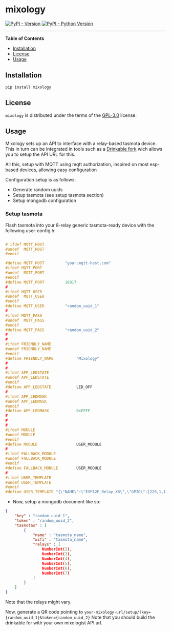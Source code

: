 # mixology

[![PyPI - Version](https://img.shields.io/pypi/v/mixology.svg)](https://pypi.org/project/mixology)
[![PyPI - Python Version](https://img.shields.io/pypi/pyversions/mixology.svg)](https://pypi.org/project/mixology)

---

**Table of Contents**

- [Installation](#installation)
- [License](#license)
- [Usage](#Usage)

## Installation

```console
pip install mixology
```

## License

`mixology` is distributed under the terms of the [GPL-3.0](https://spdx.org/licenses/GPL-3.0.html) license.

## Usage

Mixology sets up an API to interface with a relay-based tasmota device.
This in turn can be integrated in tools such as a [Drinkable fork](https://github.com/XayOn/mixologist)
wich allows you to setup the API URL for this.

All this, setup with MQTT using mqtt authorization, inspired on most esp-based devices,
allowing easy configuration

Configuration setup is as follows:

- Generate random uuids
- Setup tasmota (see setup tasmota section)
- Setup mongodb configuration

### Setup tasmota

Flash tasmota into your 8-relay generic tasmota-ready device with the following user-config.h:

```c

# ifdef MQTT_HOST
#undef  MQTT_HOST
#endif

#define MQTT_HOST         "your.mqtt-host.com"
#ifdef MQTT_PORT
#undef  MQTT_PORT
#endif
#define MQTT_PORT         18917
#
#ifdef MQTT_USER
#undef  MQTT_USER
#endif
#define MQTT_USER         "random_uuid_1"
#
#ifdef MQTT_PASS
#undef  MQTT_PASS
#endif
#define MQTT_PASS         "random_uuid_2"
#
#
#ifdef FRIENDLY_NAME
#undef FRIENDLY_NAME
#endif
#define FRIENDLY_NAME          "Mixology"
#
#
#ifdef APP_LEDSTATE
#undef APP_LEDSTATE
#endif
#define APP_LEDSTATE           LED_OFF
#
#ifdef APP_LEDMASK
#undef APP_LEDMASK
#endif
#define APP_LEDMASK            0xFFFF
#
#
#
#ifdef MODULE
#undef MODULE
#endif
#define MODULE                 USER_MODULE
#
#ifdef FALLBACK_MODULE
#undef FALLBACK_MODULE
#endif
#define FALLBACK_MODULE        USER_MODULE
#
#ifdef USER_TEMPLATE
#undef USER_TEMPLATE
#endif
#define USER_TEMPLATE "{\"NAME\":\"ESP12F_Relay_X8\",\"GPIO\":[229,1,1,1,230,231,0,0,226,227,225,228,224,1],\"FLAG\":0,\"BASE\":18}"

```

- Now, setup a mongodb document like so:

```json
{
    "key" : "random_uuid_1",
    "token" : "random_uuid_2",
    "tasmotas" : [
        {
            "name" : "tasmota_name",
            "wifi" : "tasmota_name",
            "relays" : [
                NumberInt(2),
                NumberInt(3),
                NumberInt(4),
                NumberInt(5),
                NumberInt(6),
                NumberInt(7)
            ]
        }
    ]
}
```

Note that the relays might vary.

Now, generate a QR code pointing to `your-mixology-url/setup/?key={random_uuid_1}&token={random_uuid_2}`
Note that you should build the drinkable for with your own mixologist API url.
